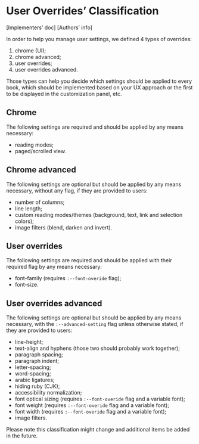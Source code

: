 # User Overrides’ Classification

[Implementers’ doc] [Authors’ info]

In order to help you manage user settings, we defined 4 types of overrides: 

1. chrome (UI);
2. chrome advanced;
3. user overrides;
4. user overrides advanced.

Those types can help you decide which settings should be applied to every book, which should be implemented based on your UX approach or the first to be displayed in the customization panel, etc.

## Chrome

The following settings are required and should be applied by any means necessary:

- reading modes;
- paged/scrolled view.

## Chrome advanced

The following settings are optional but should be applied by any means necessary, without any flag, if they are provided to users:

- number of columns;
- line length;
- custom reading modes/themes (background, text, link and selection colors);
- image filters (blend, darken and invert).

## User overrides

The following settings are required and should be applied with their required flag by any means necessary:

- font-family (requires `:--font-overide` flag);
- font-size.

## User overrides advanced

The following settings are optional but should be applied by any means necessary, with the `:--advanced-setting` flag unless otherwise stated, if they are provided to users:

- line-height;
- text-align and hyphens (those two should probably work together);
- paragraph spacing;
- paragraph indent;
- letter-spacing;
- word-spacing;
- arabic ligatures;
- hiding ruby (CJK);
- accessibility normalization;
- font optical sizing (requires `:--font-overide` flag and a variable font);
- font weight (requires `:--font-overide` flag and a variable font);
- font width (requires `:--font-overide` flag and a variable font);
- image filters.

Please note this classification might change and additional items be added in the future.
